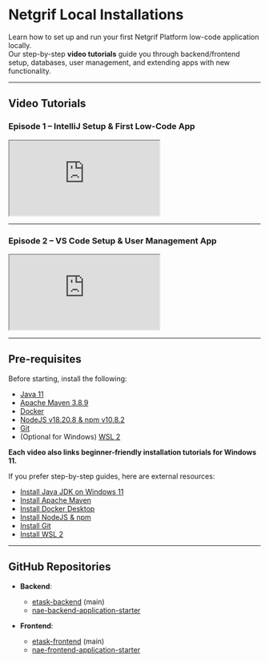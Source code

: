 # Netgrif Local Installations

Learn how to set up and run your first Netgrif Platform low-code application locally.  
Our step-by-step **video tutorials** guide you through backend/frontend setup, databases, user management, and extending apps with new functionality.

---

## Video Tutorials

### Episode 1 – IntelliJ Setup & First Low-Code App
<div class="container">
    <iframe class="responsive-iframe" src="https://www.youtube.com/embed/4FLiukKa5Vs" title="Netgrif Platform Basic Courses – Episode 1"
    allow="accelerometer; autoplay; clipboard-write; encrypted-media; gyroscope; picture-in-picture"
    allowfullscreen></iframe>
</div>

---

### Episode 2 – VS Code Setup & User Management App
<div class="container">
    <iframe class="responsive-iframe" src="https://www.youtube.com/embed/QYXhVO0ZBQ4" title="Netgrif Platform Basic Courses – Episode 2"
    allow="accelerometer; autoplay; clipboard-write; encrypted-media; gyroscope; picture-in-picture"
    allowfullscreen></iframe>
</div>

---

## Pre-requisites

Before starting, install the following:

- [Java 11](https://jdk.java.net/java-se-ri/11)
- [Apache Maven 3.8.9](https://maven.apache.org/download.cgi)
- [Docker](https://www.docker.com/)
- [NodeJS v18.20.8 & npm v10.8.2](https://nodejs.org/en)
- [Git](https://git-scm.com/)
- (Optional for Windows) [WSL 2](https://learn.microsoft.com/en-us/windows/wsl/)

**Each video also links beginner-friendly installation tutorials for Windows 11.**

If you prefer step-by-step guides, here are external resources:
- [Install Java JDK on Windows 11](https://www.youtube.com/watch?v=Q1u6S1eVXtI)
- [Install Apache Maven](https://www.youtube.com/watch?v=ub3P8ZJdW-E)
- [Install Docker Desktop](https://www.youtube.com/watch?v=3c-iBn73dDE)
- [Install NodeJS & npm](https://www.youtube.com/watch?v=U8XF6AFGqlc)
- [Install Git](https://www.youtube.com/watch?v=2j7fD92g-gE)
- [Install WSL 2](https://www.youtube.com/watch?v=1WX6pkg7cDQ)

---

## GitHub Repositories

- **Backend**:
    - [etask-backend](https://github.com/netgrif/etask-backend) (main)
    - [nae-backend-application-starter](https://github.com/netgrif/nae-backend-application-starter)

- **Frontend**:
    - [etask-frontend](https://github.com/netgrif/etask-frontend) (main)
    - [nae-frontend-application-starter](https://github.com/netgrif/nae-frontend-application-starter)
